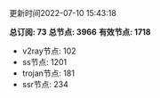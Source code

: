 更新时间2022-07-10 15:43:18

**总订阅: 73**
**总节点: 3966**
**有效节点: 1718**
- v2ray节点: 102
- ss节点: 1201
- trojan节点: 181
- ssr节点: 234
